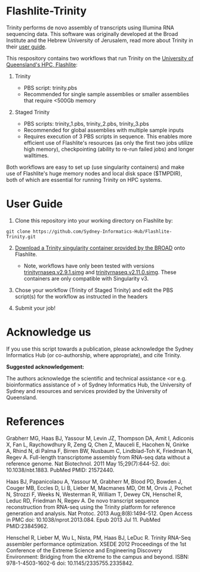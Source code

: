 # Flashlite-Trinity
Trinity performs de novo assembly of transcripts using Illumina RNA sequencing data. This software was originally developed at the Broad Institute and the Hebrew University of Jerusalem, read more about Trinity in their [user guide](https://github.com/trinityrnaseq/trinityrnaseq/wiki). 

This respository contains two workflows that run Trinity on the [University of Queensland's HPC, Flashlite](https://rcc.uq.edu.au/flashlite):

1. Trinity
    * PBS script: trinity.pbs
    * Recommended for single sample assemblies or smaller assemblies that require <500Gb memory 
    
2. Staged Trinity
    * PBS scripts: trinity_1.pbs, trinity_2.pbs, trinity_3.pbs
    * Recommended for global assemblies with multiple sample inputs 
    * Requires execution of 3 PBS scripts in sequence. This enables more efficient use of Flashlite's resources (as only the first two jobs utilize high memory), checkpointing (ability to re-run failed jobs) and longer walltimes.

Both workflows are easy to set up (use singularity containers) and make use of Flashlite's huge memory nodes and local disk space ($TMPDIR), both of which are essential for running Trinity on HPC systems.

# User Guide

1. Clone this repository into your working directory on Flashlite by:

  `git clone https://github.com/Sydney-Informatics-Hub/Flashlite-Trinity.git`
  
2. [Download a Trinity singularity container provided by the BROAD](https://data.broadinstitute.org/Trinity/TRINITY_SINGULARITY/) onto Flashlite. 
   * Note, workflows have only been tested with versions [trinityrnaseq.v2.9.1.simg](https://data.broadinstitute.org/Trinity/TRINITY_SINGULARITY/trinityrnaseq.v2.9.0.simg) and [trinityrnaseq.v2.11.0.simg](https://data.broadinstitute.org/Trinity/TRINITY_SINGULARITY/trinityrnaseq.v2.11.0.simg). These containers are only compatible with Singularity v3.
   
3. Chose your workflow (Trinity of Staged Trinity) and edit the PBS script(s) for the workflow as instructed in the headers

4. Submit your job!

# Acknowledge us

If you use this script towards a publication, please acknowledge the Sydney Informatics Hub (or co-authorship, where appropriate), and cite Trinity.

__Suggested acknowledgement:__

The authors acknowledge the scientific and technical assistance <or e.g. bioinformatics assistance of <PERSON>> of Sydney Informatics Hub, the University of Sydney and resources and services provided by the University of Queensland.

# References

Grabherr MG, Haas BJ, Yassour M, Levin JZ, Thompson DA, Amit I, Adiconis X, Fan L, Raychowdhury R, Zeng Q, Chen Z, Mauceli E, Hacohen N, Gnirke A, Rhind N, di Palma F, Birren BW, Nusbaum C, Lindblad-Toh K, Friedman N, Regev A. Full-length transcriptome assembly from RNA-seq data without a reference genome. Nat Biotechnol. 2011 May 15;29(7):644-52. doi: 10.1038/nbt.1883. PubMed PMID: 21572440.

Haas BJ, Papanicolaou A, Yassour M, Grabherr M, Blood PD, Bowden J, Couger MB, Eccles D, Li B, Lieber M, Macmanes MD, Ott M, Orvis J, Pochet N, Strozzi F, Weeks N, Westerman R, William T, Dewey CN, Henschel R, Leduc RD, Friedman N, Regev A. De novo transcript sequence reconstruction from RNA-seq using the Trinity platform for reference generation and analysis. Nat Protoc. 2013 Aug;8(8):1494-512. Open Access in PMC doi: 10.1038/nprot.2013.084. Epub 2013 Jul 11. PubMed PMID:23845962.

Henschel R, Lieber M, Wu L, Nista, PM, Haas BJ, LeDuc R. Trinity RNA-Seq assembler performance optimization. XSEDE 2012 Proceedings of the 1st Conference of the Extreme Science and Engineering Discovery Environment: Bridging from the eXtreme to the campus and beyond. ISBN: 978-1-4503-1602-6 doi: 10.1145/2335755.2335842.
